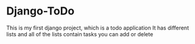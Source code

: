 # Django-ToDo
This is my first django project, which is a todo application
It has different lists and all of the lists contain tasks you can add or delete
